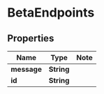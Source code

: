 # BetaEndpoints

## Properties

Name | Type | Note
---- | ---- | ----
**message** | **String** | 
**id** | **String** | 

